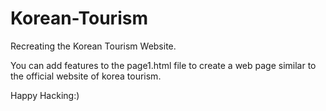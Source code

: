 # Korean-Tourism
Recreating the Korean Tourism Website.

You can add features to the page1.html file to create a web page similar to the official website of korea tourism.

Happy Hacking:)
